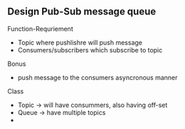 ## Design Pub-Sub message queue

Function-Requriement
- Topic where pushlishre will push message
- Consumers/subscribers which subscribe to topic

Bonus
- push message to the consumers asyncronous manner


Class
- Topic -> will have consummers, also having off-set
- Queue -> have multiple topics
- 